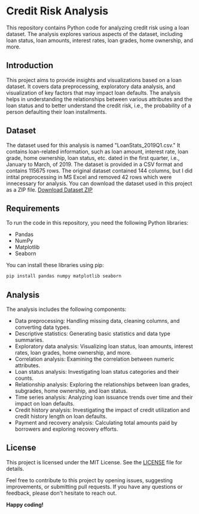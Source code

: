 # Credit Risk Analysis

This repository contains Python code for analyzing credit risk using a loan dataset. The analysis explores various aspects of the dataset, including loan status, loan amounts, interest rates, loan grades, home ownership, and more.


## Introduction

This project aims to provide insights and visualizations based on a loan dataset. It covers data preprocessing, exploratory data analysis, and visualization of key factors that may impact loan defaults. The analysis helps in understanding the relationships between various attributes and the loan status and to better understand the credit risk, i.e., the probability of a person defaulting their loan installments.

## Dataset

The dataset used for this analysis is named "LoanStats_2019Q1.csv." It contains loan-related information, such as loan amount, interest rate, loan grade, home ownership, loan status, etc. dated in the first quarter, i.e., January to March, of 2019. The dataset is provided in a CSV format and contains 115675 rows. The original dataset contained 144 columns, but I did intital preprocessing in MS Excel and removed 42 rows which were innecessary for analysis.
You can download the dataset used in this project as a ZIP file.
[Download Dataset ZIP](LoanStats_2019Q1.zip)

## Requirements

To run the code in this repository, you need the following Python libraries:

- Pandas
- NumPy
- Matplotlib
- Seaborn

You can install these libraries using pip:

```bash
pip install pandas numpy matplotlib seaborn
```
## Analysis

The analysis includes the following components:

- Data preprocessing: Handling missing data, cleaning columns, and converting data types.
- Descriptive statistics: Generating basic statistics and data type summaries.
- Exploratory data analysis: Visualizing loan status, loan amounts, interest rates, loan grades, home ownership, and more.
- Correlation analysis: Examining the correlation between numeric attributes.
- Loan status analysis: Investigating loan status categories and their counts.
- Relationship analysis: Exploring the relationships between loan grades, subgrades, home ownership, and loan status.
- Time series analysis: Analyzing loan issuance trends over time and their impact on loan defaults.
- Credit history analysis: Investigating the impact of credit utilization and credit history length on loan defaults.
- Payment and recovery analysis: Calculating total amounts paid by borrowers and exploring recovery efforts.

## License

This project is licensed under the MIT License. See the [LICENSE](LICENSE) file for details.

Feel free to contribute to this project by opening issues, suggesting improvements, or submitting pull requests. If you have any questions or feedback, please don't hesitate to reach out.

**Happy coding!**
